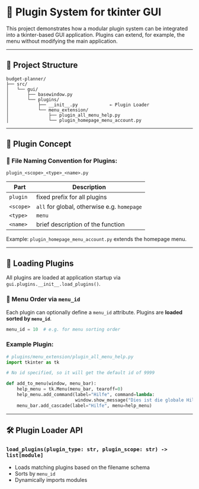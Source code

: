 # 🧩 Plugin System for tkinter GUI

This project demonstrates how a modular plugin system can be integrated into a tkinter-based GUI application. Plugins can extend, for example, the menu without modifying the main application.

---

## 📁 Project Structure

```plaintext
budget-planner/
├── src/
│   └── gui/
│       ├── basewindow.py
│       └── plugins/
│           ├── __init__.py            ← Plugin Loader
│           └── menu_extension/
│               ├── plugin_all_menu_help.py
│               └── plugin_homepage_menu_account.py
```

---

## 🔌 Plugin Concept

### 🔧 File Naming Convention for Plugins:

```plaintext
plugin_<scope>_<type>_<name>.py
```

| Part       | Description                                  |
|------------|----------------------------------------------|
| `plugin`   | fixed prefix for all plugins                 |
| `<scope>`  | `all` for global, otherwise e.g. `homepage` |
| `<type>`   | `menu`                                       |
| `<name>`   | brief description of the function             |

Example: `plugin_homepage_menu_account.py` extends the homepage menu.

---

## 📂 Loading Plugins

All plugins are loaded at application startup via `gui.plugins.__init__.load_plugins()`.

### 🔢 Menu Order via `menu_id`
Each plugin can optionally define a `menu_id` attribute. Plugins are **loaded sorted by `menu_id`**.

```python
menu_id = 10  # e.g. for menu sorting order
```

### Example Plugin:
```python
# plugins/menu_extension/plugin_all_menu_help.py
import tkinter as tk

# No id specified, so it will get the default id of 9999

def add_to_menu(window, menu_bar):
    help_menu = tk.Menu(menu_bar, tearoff=0)
    help_menu.add_command(label="Hilfe", command=lambda:
                          window.show_message("Dies ist die globale Hilfe."))
    menu_bar.add_cascade(label="Hilfe", menu=help_menu)

```

---

## 🛠 Plugin Loader API

### `load_plugins(plugin_type: str, plugin_scope: str) -> list[module]`

- Loads matching plugins based on the filename schema
- Sorts by `menu_id`
- Dynamically imports modules